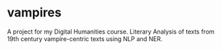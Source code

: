 # vampires
A project for my Digital Humanities course. Literary Analysis of texts from 19th century vampire-centric texts using NLP and NER.
